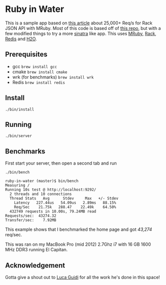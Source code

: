 # Ruby in Water

This is a sample app based on [this article](http://lucaguidi.com/2015/12/09/25000-requests-per-second-for-rack-json-api-with-mruby.html) about 25,000+ Req/s for Rack JSON API with MRuby. Most of this code is based off of [this repo](https://github.com/jodosha/mruby-rack-json-api), but with a few modified things to try a more [sinatra](http://www.sinatrarb.com/) like app. This uses [MRuby](http://mruby.org), [Rack](http://rack.github.io/), [Redis](http://redis.io) and [H2O](https://h2o.examp1e.net/).

## Prerequisites

  * gcc `brew install gcc`
  * cmake `brew install cmake`
  * wrk (for benchmarks) `brew install wrk`
  * Redis `brew install redis`

## Install

  `./bin/install`

## Running

  `./bin/server`

## Benchmarks
  First start your server, then open a second tab and run

  `./bin/bench`

```text
ruby-in-water (master)$ bin/bench
Measuring /
Running 10s test @ http://localhost:9292/
  2 threads and 10 connections
  Thread Stats   Avg      Stdev     Max   +/- Stdev
    Latency   227.44us   54.09us   2.89ms   88.15%
    Req/Sec    21.75k   288.47    22.49k    64.50%
  432749 requests in 10.00s, 79.24MB read
Requests/sec:  43274.32
Transfer/sec:    7.92MB
```

This example shows that I benchmarked the home page and got *43,274* req/sec.

This was ran on my MacBook Pro (mid 2012) 2.7Ghz i7 with 16 GB 1600 MHz DDR3 running El Capitan.

## Acknowledgement

Gotta give a shout out to [Luca Guidi](http://lucaguidi.com) for all the work he's done in this space!
